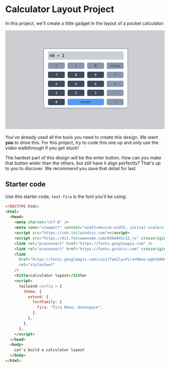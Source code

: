 # Calculator Layout Project

In this project, we'll create a little gadget in the layout of a pocket calculator:

![complete](./images/complete.png)

You've already used all the tools you need to create this design. We want **you** to drive this. For
this project, try to code this one up and only use the video walkthrough if you get stuck!

The hardest part of this design will be the enter button. How can you make that button wider than
the others, but still have it align perfectly? That's up to you to discover. We recommend you save
that detail for last.

## Starter code

Use this starter code, `text-fira` is the font you'll be using:

```html
<!DOCTYPE html>
<html>
  <head>
    <meta charset="utf-8" />
    <meta name="viewport" content="width=device-width, initial-scale=1.0" />
    <script src="https://cdn.tailwindcss.com"></script>
    <script src="https://kit.fontawesome.com/638d441c12.js" crossorigin="anonymous"></script>
    <link rel="preconnect" href="https://fonts.googleapis.com" />
    <link rel="preconnect" href="https://fonts.gstatic.com" crossorigin />
    <link
      href="https://fonts.googleapis.com/css2?family=Fira+Mono:wght@400;500;700&display=swap"
      rel="stylesheet"
    />
    <title>calculator layout</title>
    <script>
      tailwind.config = {
        theme: {
          extend: {
            fontFamily: {
              fira: "Fira Mono, monospace",
            },
          },
        },
      };
    </script>
  </head>
  <body>
    Let's build a calculator layout
  </body>
</html>
```
